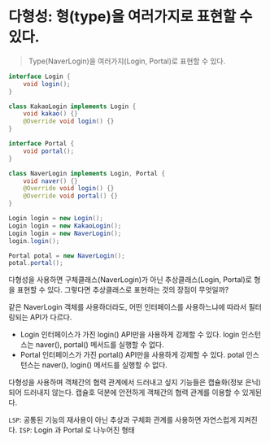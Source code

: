 # 다형성: 형(type)을 여러가지로 표현할 수 있다.
> Type(NaverLogin)을 여러가지(Login, Portal)로 표현할 수 있다.

```java
interface Login {
    void login();
}

class KakaoLogin implements Login {
    void kakao() {}
    @Override void login() {}
}

interface Portal {
    void portal();
}

class NaverLogin implements Login, Portal {
    void naver() {}
    @Override void login() {}
    @Override void portal() {}
}
```
```java
Login login = new Login();
Login login = new KakaoLogin();
Login login = new NaverLogin();
login.login();

Portal potal = new NaverLogin();
potal.portal();
```

다형성을 사용하면 구체클래스(NaverLogin)가 아닌 추상클래스(Login, Portal)로 형을 표현할 수 있다.
그렇다면 추상클래스로 표현하는 것의 장점이 무엇일까?

같은 NaverLogin 객체를 사용하더라도, 어떤 인터페이스를 사용하느냐에 따라서 필터링되는 API가 다르다.
- Login 인터페이스가 가진 login() API만을 사용하게 강제할 수 있다. login 인스턴스는 naver(), portal() 메서드를 실행할 수 없다.
- Portal 인터페이스가 가진 portal() API만을 사용하게 강제할 수 있다. potal 인스턴스는 naver(), login() 메서드를 실행할 수 없다.

다형성을 사용하며 객체간의 협력 관계에서 드러내고 싶지 기능들은 캡슐화(정보 은닉)되어 드러내지 않는다.
캡슐호 덕분에 안전하게 객체간의 협력 관계를 이용할 수 있게된다.

`LSP`: 공통된 기능의 재사용이 아닌 추상과 구체화 관계를 사용하면 자연스럽게 지켜진다. 
`ISP`: Login 과 Portal 로 나누어진 형태 
